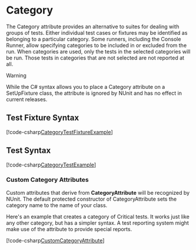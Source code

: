 # Category

The Category attribute provides an alternative to suites for dealing with groups of tests. Either individual test cases
or fixtures may be identified as belonging to a particular category. Some runners, including the Console Runner, allow
specifying categories to be included in or excluded from the run. When categories are used, only the tests in the
selected categories will be run. Those tests in categories that are not selected are not reported at all.

> [!WARNING]
> While the C# syntax allows you to place a Category attribute on a SetUpFixture class, the attribute is
> ignored by NUnit and has no effect in current releases.

## Test Fixture Syntax

[!code-csharp[CategoryTestFixtureExample](~/snippets/Snippets.NUnit/AttributeExamples.cs#CategoryTestFixtureExample)]

## Test Syntax

[!code-csharp[CategoryTestExample](~/snippets/Snippets.NUnit/AttributeExamples.cs#CategoryTestExample)]

### Custom Category Attributes

Custom attributes that derive from **CategoryAttribute** will be recognized by NUnit. The default protected constructor
of CategoryAttribute sets the category name to the name of your class.

Here's an example that creates a category of Critical tests. It works just like any other category, but has a simpler
syntax. A test reporting system might make use of the attribute to provide special reports.

[!code-csharp[CustomCategoryAttribute](~/snippets/Snippets.NUnit/AttributeExamples.cs#CustomCategoryAttribute)]
